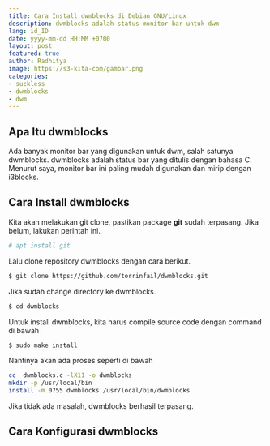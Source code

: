 ```yaml
---
title: Cara Install dwmblocks di Debian GNU/Linux
description: dwmblocks adalah status monitor bar untuk dwm
lang: id_ID
date: yyyy-mm-dd HH:MM +0700
layout: post
featured: true
author: Radhitya
image: https://s3-kita-com/gambar.png
categories:
- suckless
- dwmblocks
- dwm
---
```


## Apa Itu dwmblocks
Ada banyak monitor bar yang digunakan untuk dwm, salah satunya dwmblocks. dwmblocks adalah status bar yang ditulis dengan bahasa C. Menurut saya, monitor bar ini paling mudah digunakan dan mirip dengan i3blocks. 
## Cara Install dwmblocks
Kita akan melakukan git clone, pastikan package **git** sudah terpasang. Jika belum, lakukan perintah ini.
```bash
# apt install git
```
Lalu clone repository dwmblocks dengan cara berikut.
```bash
$ git clone https://github.com/torrinfail/dwmblocks.git
```
Jika sudah change directory ke dwmblocks.
```bash
$ cd dwmblocks
```
Untuk install dwmblocks, kita harus compile source code dengan command di bawah
```bash
$ sudo make install
```
Nantinya akan ada proses seperti di bawah
```bash
cc  dwmblocks.c -lX11 -o dwmblocks
mkdir -p /usr/local/bin
install -m 0755 dwmblocks /usr/local/bin/dwmblocks
```
Jika tidak ada masalah, dwmblocks berhasil terpasang.
## Cara Konfigurasi dwmblocks
